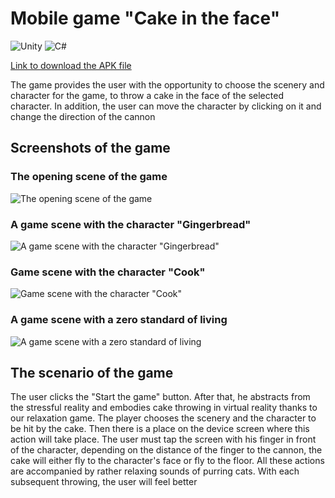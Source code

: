 # Mobile game "Cake in the face"

![Unity](https://img.shields.io/badge/unity-%23000000.svg?style=for-the-badge&logo=unity&logoColor=white)
![C#](https://img.shields.io/badge/c%23-%23239120.svg?style=for-the-badge&logo=csharp&logoColor=white)

[Link to download the APK file](https://danilfedoseev.itch.io/cake-in-face)

The game provides the user with the opportunity to choose the scenery and character for the game, to throw a cake in the face of the selected character. In addition, the user can move the character by clicking on it and change the direction of the cannon

## Screenshots of the game

### The opening scene of the game
![The opening scene of the game](https://github.com/danil614/Cake_in_face/assets/71091627/7b8172b0-6bbb-4d69-bd96-7845ee692a58)

### A game scene with the character "Gingerbread"
![A game scene with the character "Gingerbread"](https://github.com/danil614/Cake_in_face/assets/71091627/895c4f1e-94bf-49d0-baf8-0865b8c3282a)

### Game scene with the character "Cook"
![Game scene with the character "Cook"](https://github.com/danil614/Cake_in_face/assets/71091627/bb3643d8-6c72-40c7-97e0-d5d9e99ddf48)

### A game scene with a zero standard of living
![A game scene with a zero standard of living](https://github.com/danil614/Cake_in_face/assets/71091627/4a5c243a-e1a8-4281-8249-9d63ce2d45ec)


## The scenario of the game

The user clicks the "Start the game" button. After that, he abstracts from the stressful reality and embodies cake throwing in virtual reality thanks to our relaxation game. 
The player chooses the scenery and the character to be hit by the cake. Then there is a place on the device screen where this action will take place. The user must tap the screen with his finger in front of the character, depending on the distance of the finger to the cannon, the cake will either fly to the character's face or fly to the floor.
All these actions are accompanied by rather relaxing sounds of purring cats. With each subsequent throwing, the user will feel better
